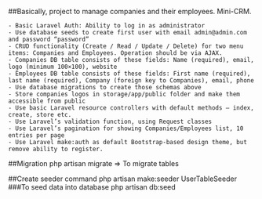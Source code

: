##Basically, project to manage companies and their employees. Mini-CRM.

    - Basic Laravel Auth: Ability to log in as administrator
    - Use database seeds to create first user with email admin@admin.com and password “password”
    - CRUD functionality (Create / Read / Update / Delete) for two menu items: Companies and Employees. Operation should be via AJAX.
    - Companies DB table consists of these fields: Name (required), email, logo (minimum 100×100), website
    - Employees DB table consists of these fields: First name (required), last name (required), Company (foreign key to Companies), email, phone
    - Use database migrations to create those schemas above
    - Store companies logos in storage/app/public folder and make them accessible from public
    - Use basic Laravel resource controllers with default methods – index, create, store etc.
    - Use Laravel’s validation function, using Request classes
    - Use Laravel’s pagination for showing Companies/Employees list, 10 entries per page
    - Use Laravel make:auth as default Bootstrap-based design theme, but remove ability to register.


##Migration
php artisan migrate => To migrate tables

##Create seeder command
php artisan make:seeder UserTableSeeder
###To seed data into database
php artisan db:seed
